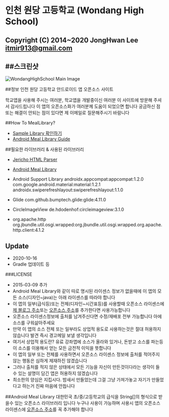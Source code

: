 인천 원당 고등학교 (Wondang High School)
=====================================
Copyright (C) 2014~2020 JongHwan Lee <itmir913@gmail.com>
----------------------------------------------------------------------------------------------


##스크린샷
----
![WondangHighSchool Main Image](https://github.com/itmir913/WondangHighSchool/raw/master/Screenshots/WondangHighSchool%20-%201.png)



##정보
인천 원당 고등학교 안드로이드 앱 오픈소스 사이트

학교앱을 사용해 주시는 여러분, 학교앱을 개발중이신 여러분 이 사이트에 방문해 주셔서 감사드립니다
이 앱의 오픈소스화가 여러분께 도움이 되었으면 합니다
궁금하신 점 또는 해결이 안되는 점이 있다면 제 이메일로 질문해주시기 바람니다



##How To MealLibrary?
* [Sample Library 확인하기](https://github.com/itmir913/androidmeallibrary)
* [Android Meal Library Guide](http://itmir.tistory.com/579)



##필요한 라이브러리 & 사용된 라이브러리
* [Jericho HTML Parser](http://jericho.htmlparser.net/docs/index.html)

* [Android Meal Library](http://itmir.tistory.com/486)

* Android Support Library
androidx.appcompat:appcompat:1.2.0
com.google.android.material:material:1.2.1
androidx.swiperefreshlayout:swiperefreshlayout:1.1.0

<!-- * [DateTimePicker](https://github.com/flavienlaurent/datetimepicker)
com.github.flavienlaurent.datetimepicker:library:0.0.2 -->

* Glide
com.github.bumptech.glide:glide:4.11.0

* CircleImageView
de.hdodenhof:circleimageview:3.1.0

* org.apache.http
org.jbundle.util.osgi.wrapped:org.jbundle.util.osgi.wrapped.org.apache.http.client:4.1.2



## Update
* 2020-10-16
* Gradle 업데이트 등



###LICENSE
* 2015-03-09 추가
* Android Meal Library와 같이 따로 명시된 라이센스 정보가 없을때에 이 앱의 모든 소스(디자인~java)는 아래 라이센스를 따라야 합니다
* 이 앱의 일부(급식등)또는 전체(디자인~시간표등)를 사용할때 오픈소스 라이센스에 [제 블로그 주소](http://itmir.tistory.com)또는 [오픈소스 주소](https://github.com/itmir913/WondangHighSchool)를 추가한다면 사용가능합니다
* 오픈소스 라이센스정보에 출처를 남겨주신다면 수정/재배포 전부 가능합니다 아에 소스를 구워삶아주세요
* 만약 이 앱의 소스 전체 또는 일부라도 상업적 용도로 사용하는것은 절대 허용하지 않습니다 발견 즉시 경고메일 보낼 생각입니다
* 여기서 상업적 용도란? 유료 강좌앱에 소스가 올라와 있거나, 돈받고 소스를 파는등 이 소스를 이용해서 얻는 모든 금전적 이익을 뜻합니다
* 이 앱의 일부 또는 전체를 사용하면서 오픈소스 라이센스 정보에 출처를 적어주지 않는 행동은 심하게 제재하진 않겠습니다
* 그러나 출처를 적지 않은 상태에서 모든 기능을 자신이 만든것이다라는 생각이 들 수 있는 설명이 담긴 앱은 허용하지 않겠습니다
* 최소한의 양심은 지킵시다. 밤새서 만들었는데 그걸 그냥 가져가놓고 자기가 만들었다고 하는거 진짜 마음에 안듭니다



##Android Meal Library
대한민국 초/중/고등학교의 급식을 String[]의 형식으로 받을수 있는 오픈소스 라이브러리 입니다
누구나 사용이 가능하며 사용시 앱의 오픈소스 라이센스에 [오픈소스 주소](https://github.com/itmir913/WondangHighSchool)를 꼭 추가해야 합니다
